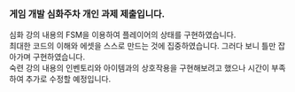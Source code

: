 ### 게임 개발 심화주차 개인 과제 제출입니다.  
심화 강의 내용의 FSM을 이용하여 플레이어의 상태를 구현하였습니다.  
최대한 코드의 이해와 에셋을 스스로 만드는 것에 집중하였습니다. 그러다 보니 틀만 잡아가며 구현하였습니다.  
숙련 강의 내용의 인벤토리와 아이템과의 상호작용을 구현해보려고 했으나 시간이 부족하여 추가로 수정할 예정입니다.
